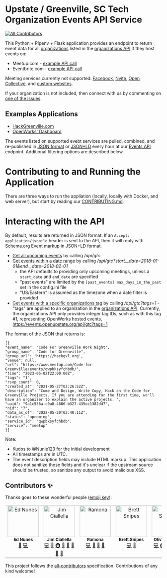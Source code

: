 # Upstate / Greenville, SC Tech Organization Events API Service
<!-- ALL-CONTRIBUTORS-BADGE:START - Do not remove or modify this section -->
[![All Contributors](https://img.shields.io/badge/all_contributors-7-orange.svg?style=flat-square)](#contributors-)
<!-- ALL-CONTRIBUTORS-BADGE:END -->

This Python + Pipenv + Flask application provides an endpoint to return event data for all [organizations](https://data.openupstate.org/organizations) listed in the [organizations API](https://github.com/hackgvl/OpenData/blob/master/ORGANIZATIONS_API.md) if they host events on:

* Meetup.com - [example API call](https://github.com/hackgvl/events-api/issues/3#issuecomment-802219986)
* Eventbrite.com - [example API call](https://github.com/hackgvl/events-api/issues/4#issuecomment-802212633)

Meeting services currently not supported: [Facebook](https://github.com/hackgvl/events-api/issues/5), [Nvite](https://github.com/hackgvl/events-api/issues/6), [Open Collective](https://github.com/hackgvl/events-api/issues/2), and [custom websites](https://github.com/hackgvl/events-api/issues/7).

If your organization is not included, then connect with us by commenting on [one of the issues](https://github.com/hackgvl/events-api/issues).

## Examples Applications

* [HackGreenville.com](https://hackgreenville.com/events)
* [OpenWorks' Dashboard](https://joinopenworks.com/dashboard/meetups.php)

The events listed on supported evebt services are pulled, combined, and re-published in [JSON format](https://www.json.org/json-en.html) or [JSON+LD](https://json-ld.org/) every hour at our [Events API](https://events.openupstate.org/api/gtc) endpoint.  Additional filtering options are described below.

# Contributing to and Running the Application

There are three ways to run the appliation (locally, locally with Docker, and web server), but start by reading our [CONTRIBUTING.md](https://github.com/hackgvl/events-api/blob/master/deploy_notes_docker.md).

# Interacting with the API
By default, results are returned in JSON format.  If an `Accept: application/json+ld` header is sent to the API, then it will reply with [Schema.org Event markup](https://schema.org/Event) in JSON+LD format.

* [Get all upcoming events](https://events.openupstate.org/api/gtc) by calling _/api/gtc_
* [Get events within a date range](https://events.openupstate.org/api/gtc?start_date=2018-01-01&end_date=2018-02-01) by calling _/api/gtc?start__date=2018-01-01&end__date=2018-02-01_
    * the API defaults to providing only upcoming meetings, unless a `start_date` and `end_date` are specified
    * "past events" are limited by the `[past_events] max_days_in_the_past` set in the config.ini file
    * "US/Eastern" is assumed as the timezone when a date filter is provided
* [Get events with a specific organizations tag](https://events.openupstate.org/api/gtc?tags=1) by calling _/api/gtc?tags=1_ - "tags" are applied to an organization in the [organizations API](https://github.com/hackgvl/OpenData/issues/17).  Currently, the organizations API only provides integer tag IDs, such as with this tag #1, representing OpenWorks hosted events, https://events.openupstate.org/api/gtc?tags=1


The format of the JSON that returns is:

    [{
    "event_name": "Code For Greenville Work Night",
    "group_name": "Code for Greenville",
    "group_url": 'https://hackgvl.org',
    "venue": null,
    "url": "https://www.meetup.com/Code-for-Greenville/events/qwpbksyfchbdb/",
    "time": "2023-05-02T22:00:00Z",
    "tags": "1",
    "rsvp_count": 0,
    "created_at": "2021-05-27T02:26:52Z",
    "description": "Come and Design, Write Copy, Hack on the Code for Greenville Projects. If you are attending for the first time, we'll have an organizer to explain the active projects. ",
    "uuid": "9a1c536a-c0a8-4886-b327-435ec1382dd7",
    "nid": "7",
    "data_as_of": "2022-05-20T02:40:11Z",
    "status": "upcoming",
    "service_id": "qwpbksyfchbdb",
    "service": "meetup"
    }]

Note:
* Kudos to @Nunie123 for the initial development
* All timestamps are in UTC.  
* The event description fields may include HTML markup.  This application does not sanitize those fields and it's unclear if the upstream source should be trusted, so sanitize any output to avoid malicious XSS.

## Contributors ✨

Thanks goes to these wonderful people ([emoji key](https://allcontributors.org/docs/en/emoji-key)):

<!-- ALL-CONTRIBUTORS-LIST:START - Do not remove or modify this section -->
<!-- prettier-ignore-start -->
<!-- markdownlint-disable -->
<table>
  <tbody>
    <tr>
      <td align="center" valign="top" width="14.28%"><a href="https://github.com/Nunie123"><img src="https://avatars.githubusercontent.com/u/15092236?v=4?s=100" width="100px;" alt="Ed Nunes"/><br /><sub><b>Ed Nunes</b></sub></a><br /><a href="#ideas-Nunie123" title="Ideas, Planning, & Feedback">🤔</a> <a href="https://github.com/hackgvl/events-api/commits?author=Nunie123" title="Code">💻</a></td>
      <td align="center" valign="top" width="14.28%"><a href="https://github.com/allella"><img src="https://avatars.githubusercontent.com/u/1777776?v=4?s=100" width="100px;" alt="Jim Ciallella"/><br /><sub><b>Jim Ciallella</b></sub></a><br /><a href="https://github.com/hackgvl/events-api/commits?author=allella" title="Code">💻</a> <a href="#maintenance-allella" title="Maintenance">🚧</a> <a href="#infra-allella" title="Infrastructure (Hosting, Build-Tools, etc)">🚇</a> <a href="#projectManagement-allella" title="Project Management">📆</a> <a href="https://github.com/hackgvl/events-api/pulls?q=is%3Apr+reviewed-by%3Aallella" title="Reviewed Pull Requests">👀</a> <a href="https://github.com/hackgvl/events-api/issues?q=author%3Aallella" title="Bug reports">🐛</a> <a href="https://github.com/hackgvl/events-api/commits?author=allella" title="Documentation">📖</a> <a href="#question-allella" title="Answering Questions">💬</a></td>
      <td align="center" valign="top" width="14.28%"><a href="http://www.linkedin.com/in/ramona-spence"><img src="https://avatars.githubusercontent.com/u/52936858?v=4?s=100" width="100px;" alt="Ramona"/><br /><sub><b>Ramona</b></sub></a><br /><a href="https://github.com/hackgvl/events-api/commits?author=ramonaspence" title="Code">💻</a> <a href="#ideas-ramonaspence" title="Ideas, Planning, & Feedback">🤔</a> <a href="https://github.com/hackgvl/events-api/commits?author=ramonaspence" title="Documentation">📖</a> <a href="https://github.com/hackgvl/events-api/issues?q=author%3Aramonaspence" title="Bug reports">🐛</a></td>
      <td align="center" valign="top" width="14.28%"><a href="https://github.com/bcsnipes"><img src="https://avatars.githubusercontent.com/u/43290072?v=4?s=100" width="100px;" alt="Brett Snipes"/><br /><sub><b>Brett Snipes</b></sub></a><br /><a href="https://github.com/hackgvl/events-api/commits?author=bcsnipes" title="Code">💻</a> <a href="https://github.com/hackgvl/events-api/issues?q=author%3Abcsnipes" title="Bug reports">🐛</a></td>
      <td align="center" valign="top" width="14.28%"><a href="https://olivia.sculley.dev"><img src="https://avatars.githubusercontent.com/u/88074048?v=4?s=100" width="100px;" alt="Olivia Sculley"/><br /><sub><b>Olivia Sculley</b></sub></a><br /><a href="https://github.com/hackgvl/events-api/commits?author=oliviasculley" title="Code">💻</a> <a href="#infra-oliviasculley" title="Infrastructure (Hosting, Build-Tools, etc)">🚇</a> <a href="https://github.com/hackgvl/events-api/commits?author=oliviasculley" title="Documentation">📖</a> <a href="#ideas-oliviasculley" title="Ideas, Planning, & Feedback">🤔</a> <a href="#platform-oliviasculley" title="Packaging/porting to new platform">📦</a></td>
      <td align="center" valign="top" width="14.28%"><a href="https://bigbluehat.com/"><img src="https://avatars.githubusercontent.com/u/43209?v=4?s=100" width="100px;" alt="BigBlueHat"/><br /><sub><b>BigBlueHat</b></sub></a><br /><a href="#ideas-BigBlueHat" title="Ideas, Planning, & Feedback">🤔</a> <a href="#question-BigBlueHat" title="Answering Questions">💬</a></td>
      <td align="center" valign="top" width="14.28%"><a href="https://www.linkedin.com/in/jeremywight/"><img src="https://avatars.githubusercontent.com/u/8245600?v=4?s=100" width="100px;" alt="Jeremy Wight"/><br /><sub><b>Jeremy Wight</b></sub></a><br /><a href="https://github.com/hackgvl/events-api/issues?q=author%3Ajeremywight" title="Bug reports">🐛</a></td>
    </tr>
  </tbody>
</table>

<!-- markdownlint-restore -->
<!-- prettier-ignore-end -->

<!-- ALL-CONTRIBUTORS-LIST:END -->

This project follows the [all-contributors](https://github.com/all-contributors/all-contributors) specification. Contributions of any kind welcome!